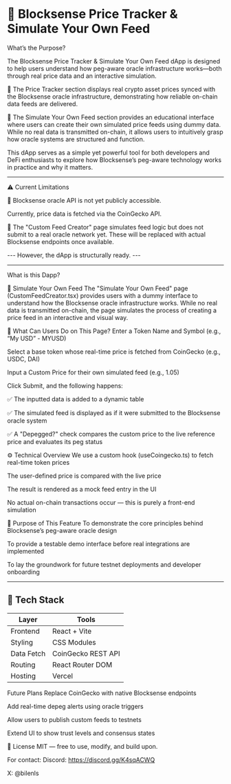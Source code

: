 # 🧠 Blocksense Price Tracker & Simulate Your Own Feed

What’s the Purpose?

The Blocksense Price Tracker & Simulate Your Own Feed dApp is designed to help users understand how peg-aware oracle infrastructure works—both through real price data and an interactive simulation.

🔹 The Price Tracker section displays real crypto asset prices synced with the Blocksense oracle infrastructure, demonstrating how reliable on-chain data feeds are delivered.

🔹 The Simulate Your Own Feed section provides an educational interface where users can create their own simulated price feeds using dummy data. While no real data is transmitted on-chain, it allows users to intuitively grasp how oracle systems are structured and function.

This dApp serves as a simple yet powerful tool for both developers and DeFi enthusiasts to explore how Blocksense’s peg-aware technology works in practice and why it matters.

---

⚠️ Current Limitations

🔐 Blocksense oracle API is not yet publicly accessible.

Currently, price data is fetched via the CoinGecko API.

🤖 The "Custom Feed Creator" page simulates feed logic but does not submit to a real oracle network yet.
These will be replaced with actual Blocksense endpoints once available.

--- However, the dApp is structurally ready. ---

---

What is this Dapp?

🧪 Simulate Your Own Feed
The "Simulate Your Own Feed" page (CustomFeedCreator.tsx) provides users with a dummy interface to understand how the Blocksense oracle infrastructure works. While no real data is transmitted on-chain, the page simulates the process of creating a price feed in an interactive and visual way.

🔧 What Can Users Do on This Page?
Enter a Token Name and Symbol (e.g., “My USD” - MYUSD)

Select a base token whose real-time price is fetched from CoinGecko (e.g., USDC, DAI)

Input a Custom Price for their own simulated feed (e.g., 1.05)

Click Submit, and the following happens:

✅ The inputted data is added to a dynamic table

✅ The simulated feed is displayed as if it were submitted to the Blocksense oracle system

✅ A "Depegged?" check compares the custom price to the live reference price and evaluates its peg status

⚙️ Technical Overview
We use a custom hook (useCoingecko.ts) to fetch real-time token prices

The user-defined price is compared with the live price

The result is rendered as a mock feed entry in the UI

No actual on-chain transactions occur — this is purely a front-end simulation

🎯 Purpose of This Feature
To demonstrate the core principles behind Blocksense’s peg-aware oracle design

To provide a testable demo interface before real integrations are implemented

To lay the groundwork for future testnet deployments and developer onboarding

---

## 🧩 Tech Stack

| Layer      | Tools                          |
|------------|-------------------------------|
| Frontend   | React + Vite                  |
| Styling    | CSS Modules                   |
| Data Fetch | CoinGecko REST API            |
| Routing    | React Router DOM              |
| Hosting    | Vercel                        |


Future Plans
Replace CoinGecko with native Blocksense endpoints

Add real-time depeg alerts using oracle triggers

Allow users to publish custom feeds to testnets

Extend UI to show trust levels and consensus states

📄 License
MIT — free to use, modify, and build upon.

For contact: 
Discord: https://discord.gg/K4sqACWQ

X: @bilenls

